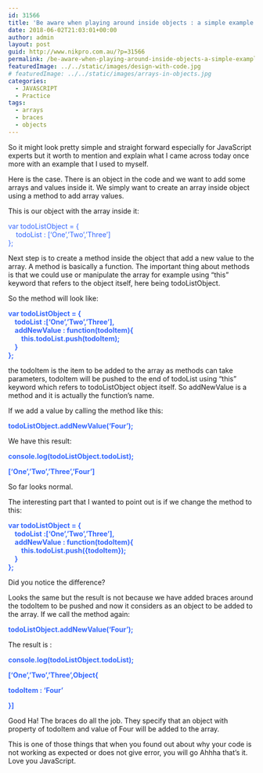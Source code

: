 ```yaml
---
id: 31566
title: 'Be aware when playing around inside objects : a simple example explained'
date: 2018-06-02T21:03:01+00:00
author: admin
layout: post
guid: http://www.nikpro.com.au/?p=31566
permalink: /be-aware-when-playing-around-inside-objects-a-simple-example-explained/
featuredImage: ../../static/images/design-with-code.jpg
# featuredImage: ../../static/images/arrays-in-objects.jpg
categories:
  - JAVASCRIPT
  - Practice
tags:
  - arrays
  - braces
  - objects
---
```

So it might look pretty simple and straight forward especially for JavaScript experts but it worth to mention and explain what I came across today once more with an example that I used to myself.

Here is the case. There is an object in the code and we want to add some arrays and values inside it. We simply want to create an array inside object using a method to add array values.

This is our object with the array inside it:

<span style="color: #3366ff;">var todoListObject = {</span>  
<span style="color: #3366ff;">    todoList : [&#8216;One&#8217;,&#8217;Two&#8217;,&#8217;Three&#8217;]</span>  
<span style="color: #3366ff;">};</span>

Next step is to create a method inside the object that add a new value to the array. A method is basically a function. The important thing about methods is that we could use or manipulate the array for example using &#8220;this&#8221; keyword that refers to the object itself, here being todoListObject.

So the method will look like:

**<span style="color: #3366ff;">var todoListObject = {</span>**  
**<span style="color: #3366ff;">    todoList :[&#8216;One&#8217;,&#8217;Two&#8217;,&#8217;Three&#8217;],</span>**  
**<span style="color: #3366ff;">    addNewValue : function(todoItem){</span>**  
**<span style="color: #3366ff;">        this.todoList.push(todoItem);</span>**  
**<span style="color: #3366ff;">    }</span>**  
**<span style="color: #3366ff;">};</span>**

the todoItem is the item to be added to the array as methods can take parameters, todoItem will be pushed to the end of todoList using &#8220;this&#8221; keyword which refers to todoListObject object itself. So addNewValue is a method and it is actually the function&#8217;s name.

If we add a value by calling the method like this:

**<span style="color: #3366ff;">todoListObject.addNewValue(&#8216;Four&#8217;);</span>**

We have this result:

**<span style="color: #3366ff;">console.log(todoListObject.todoList);</span>**

**<span style="color: #3366ff;">[&#8216;One&#8217;,&#8217;Two&#8217;,&#8217;Three&#8217;,&#8217;Four&#8217;]</span>**

So far looks normal.

The interesting part that I wanted to point out is if we change the method to this:

**<span style="color: #3366ff;">var todoListObject = {</span>**  
**<span style="color: #3366ff;">    todoList :[&#8216;One&#8217;,&#8217;Two&#8217;,&#8217;Three&#8217;],</span>**  
**<span style="color: #3366ff;">    addNewValue : function(todoItem){</span>**  
**<span style="color: #3366ff;">        this.todoList.push({todoItem});</span>**  
**<span style="color: #3366ff;">    }</span>**  
**<span style="color: #3366ff;">};</span>**

Did you notice the difference?

Looks the same but the result is not because we have added braces around the todoItem to be pushed and now it considers as an object to be added to the array. If we call the method again:

**<span style="color: #3366ff;">todoListObject.addNewValue(&#8216;Four&#8217;);</span>**

The result is :

**<span style="color: #3366ff;">console.log(todoListObject.todoList);</span>**

**<span style="color: #3366ff;">[&#8216;One&#8217;,&#8217;Two&#8217;,&#8217;Three&#8217;,Object{</span>**

**<span style="color: #3366ff;">todoItem : &#8216;Four&#8217;</span>**

**<span style="color: #3366ff;">}]</span>**

Good Ha! The braces do all the job. They specify that an object with property of todoItem and value of Four will be added to the array. 

This is one of those things that when you found out about why your code is not working as expected or does not give error, you will go Ahhha that&#8217;s it. Love you JavaScript. 